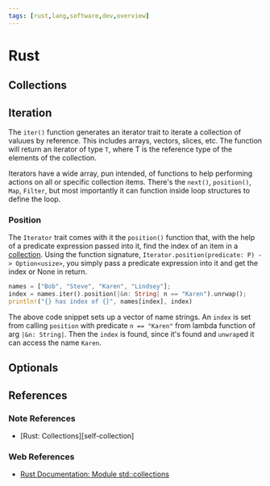 ```yaml
---
tags: [rust,lang,software,dev,overview]
---
```

# Rust

## Collections


## Iteration

The `iter()` function generates an iterator trait to
iterate a collection of valuues by reference.
This includes arrays, vectors, slices, etc.
The function will return an iterator of type `T`,
where T is the reference type of the elements of the collection.

Iterators have a wide array, pun intended,
of functions to help performing actions on all or specific collection items.
There's the `next()`, `position()`, `Map`, `Filter`, but most importantly
it can function inside loop structures to define the loop.
<!-- TODO: Verify accuracy of last sentence above ^^^ --->

### Position

The `Iterator` trait comes with it the `position()` function that,
with the help of a predicate expression passed into it,
find the index of an item in a [collection](./rust.md#Collections).
Using the function signature,
`Iterator.position(predicate: P) -> Option<usize>`,
you simply pass a predicate expression into it and get the index or None in return.

```rust
names = ["Bob", "Steve", "Karen", "Lindsey"];
index = names.iter().position(|&n: String| n == "Karen").unrwap();
println!("{} has index of {}", names[index], index)
```

The above code snippet sets up a vector of name strings.
An `index` is set from calling `position` with predicate
`n == "Karen"` from lambda function of arg `|&n: String|`.
Then the `index` is found,
since it's found and `unwrap`ed it can access the name `Karen`.

## Optionals

## References

### Note References

* [Rust: Collections][self-collection]

<!-- Hidden References -->
[self-collect]: ./rust.md#Collections "Rust: Collections"

### Web References

* [Rust Documentation: Module std::collections][rust-docs-collections]

<!-- Hidden References -->
[rust-docs-collections]: https://doc.rust-lang.org/std/collections/ "Rust Documentation: Module std::collections"

